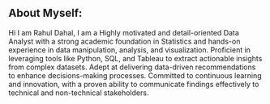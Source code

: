 ## About Myself:
Hi I am Rahul Dahal,
I am a Highly motivated and detail-oriented Data Analyst with a strong academic foundation in Statistics
and hands-on experience in data manipulation, analysis, and visualization. Proficient in leveraging
tools like Python, SQL, and Tableau to extract actionable insights from complex datasets. Adept at
delivering data-driven recommendations to enhance decisions-making processes. Committed to continuous
learning and innovation, with a proven ability to communicate findings effectively to technical and
non-technical stakeholders.

